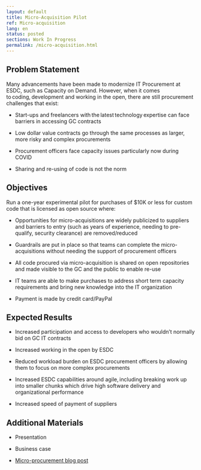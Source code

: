 ```yaml
---
layout: default
title: Micro-Acquisition Pilot
ref: Micro-acquisition
lang: en
status: posted
sections: Work In Progress
permalink: /micro-acquisition.html
---
```


## Problem Statement  

Many advancements have been made to modernize IT Procurement at ESDC, such as Capacity on Demand. However, when it comes to coding, development and working in the open, there are still procurement challenges that exist:

- Start-ups and freelancers with the latest technology expertise can face barriers in accessing GC contracts

- Low dollar value contracts go through the same processes as larger, more risky and complex procurements

- Procurement officers face capacity issues particularly now during COVID

- Sharing and re-using of code is not the norm  

## Objectives

Run a one-year experimental pilot for purchases of $10K or less for custom code that is licensed as open source where:

- Opportunities for micro-acquisitions are widely publicized to suppliers and barriers to entry (such as years of experience, needing to pre-qualify, security clearance) are removed/reduced

- Guardrails are put in place so that teams can complete the micro-acquisitions without needing the support of procurement officers

- All code procured via micro-acquisition is shared on open repositories and made visible to the GC and the public to enable re-use

- IT teams are able to make purchases to address short term capacity requirements and bring new knowledge into the IT organization

- Payment is made by credit card/PayPal

## Expected Results  

- Increased participation and access to developers who wouldn’t normally bid on GC IT contracts

- Increased working in the open by ESDC

- Reduced workload burden on ESDC procurement officers by allowing them to focus on more complex procurements

- Increased ESDC capabilities around agile, including breaking work up into smaller chunks which drive high software delivery and organizational performance

- Increased speed of payment of suppliers

## Additional Materials  

- Presentation <to come>

- Business case <to come>

- [Micro-procurement blog post](2020/08/12/better-tech-through-microprocurement-p1.html)